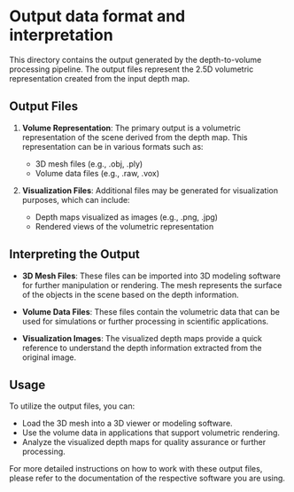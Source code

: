 # Output data format and interpretation

This directory contains the output generated by the depth-to-volume processing pipeline. The output files represent the 2.5D volumetric representation created from the input depth map.

## Output Files

1. **Volume Representation**: The primary output is a volumetric representation of the scene derived from the depth map. This representation can be in various formats such as:
   - 3D mesh files (e.g., .obj, .ply)
   - Volume data files (e.g., .raw, .vox)

2. **Visualization Files**: Additional files may be generated for visualization purposes, which can include:
   - Depth maps visualized as images (e.g., .png, .jpg)
   - Rendered views of the volumetric representation

## Interpreting the Output

- **3D Mesh Files**: These files can be imported into 3D modeling software for further manipulation or rendering. The mesh represents the surface of the objects in the scene based on the depth information.

- **Volume Data Files**: These files contain the volumetric data that can be used for simulations or further processing in scientific applications.

- **Visualization Images**: The visualized depth maps provide a quick reference to understand the depth information extracted from the original image.

## Usage

To utilize the output files, you can:
- Load the 3D mesh into a 3D viewer or modeling software.
- Use the volume data in applications that support volumetric rendering.
- Analyze the visualized depth maps for quality assurance or further processing.

For more detailed instructions on how to work with these output files, please refer to the documentation of the respective software you are using.